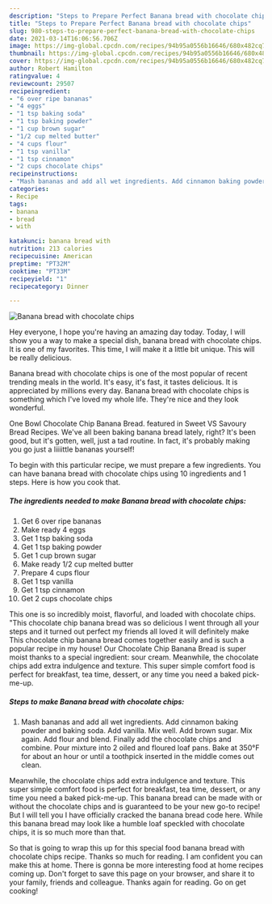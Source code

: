 ```yaml
---
description: "Steps to Prepare Perfect Banana bread with chocolate chips"
title: "Steps to Prepare Perfect Banana bread with chocolate chips"
slug: 980-steps-to-prepare-perfect-banana-bread-with-chocolate-chips
date: 2021-03-14T16:06:56.706Z
image: https://img-global.cpcdn.com/recipes/94b95a0556b16646/680x482cq70/banana-bread-with-chocolate-chips-recipe-main-photo.jpg
thumbnail: https://img-global.cpcdn.com/recipes/94b95a0556b16646/680x482cq70/banana-bread-with-chocolate-chips-recipe-main-photo.jpg
cover: https://img-global.cpcdn.com/recipes/94b95a0556b16646/680x482cq70/banana-bread-with-chocolate-chips-recipe-main-photo.jpg
author: Robert Hamilton
ratingvalue: 4
reviewcount: 29507
recipeingredient:
- "6 over ripe bananas"
- "4 eggs"
- "1 tsp baking soda"
- "1 tsp baking powder"
- "1 cup brown sugar"
- "1/2 cup melted butter"
- "4 cups flour"
- "1 tsp vanilla"
- "1 tsp cinnamon"
- "2 cups chocolate chips"
recipeinstructions:
- "Mash bananas and add all wet ingredients. Add cinnamon baking powder and baking soda. Add vanilla. Mix well. Add brown sugar. Mix again. Add flour and blend. Finally add the chocolate chips and combine. Pour mixture into 2 oiled and floured loaf pans. Bake at 350°F for about an hour or until a toothpick inserted in the middle comes out clean."
categories:
- Recipe
tags:
- banana
- bread
- with

katakunci: banana bread with 
nutrition: 213 calories
recipecuisine: American
preptime: "PT32M"
cooktime: "PT33M"
recipeyield: "1"
recipecategory: Dinner

---
```



![Banana bread with chocolate chips](https://img-global.cpcdn.com/recipes/94b95a0556b16646/680x482cq70/banana-bread-with-chocolate-chips-recipe-main-photo.jpg)

Hey everyone, I hope you're having an amazing day today. Today, I will show you a way to make a special dish, banana bread with chocolate chips. It is one of my favorites. This time, I will make it a little bit unique. This will be really delicious.

Banana bread with chocolate chips is one of the most popular of recent trending meals in the world. It's easy, it's fast, it tastes delicious. It is appreciated by millions every day. Banana bread with chocolate chips is something which I've loved my whole life. They're nice and they look wonderful.

One Bowl Chocolate Chip Banana Bread. featured in Sweet VS Savoury Bread Recipes. We&#39;ve all been baking banana bread lately, right? It&#39;s been good, but it&#39;s gotten, well, just a tad routine. In fact, it&#39;s probably making you go just a liiiittle bananas yourself!


To begin with this particular recipe, we must prepare a few ingredients. You can have banana bread with chocolate chips using 10 ingredients and 1 steps. Here is how you cook that.

<!--inarticleads1-->

##### The ingredients needed to make Banana bread with chocolate chips:

1. Get 6 over ripe bananas
1. Make ready 4 eggs
1. Get 1 tsp baking soda
1. Get 1 tsp baking powder
1. Get 1 cup brown sugar
1. Make ready 1/2 cup melted butter
1. Prepare 4 cups flour
1. Get 1 tsp vanilla
1. Get 1 tsp cinnamon
1. Get 2 cups chocolate chips


This one is so incredibly moist, flavorful, and loaded with chocolate chips. &#34;This chocolate chip banana bread was so delicious I went through all your steps and it turned out perfect my friends all loved it will definitely make This chocolate chip banana bread comes together easily and is such a popular recipe in my house! Our Chocolate Chip Banana Bread is super moist thanks to a special ingredient: sour cream. Meanwhile, the chocolate chips add extra indulgence and texture. This super simple comfort food is perfect for breakfast, tea time, dessert, or any time you need a baked pick-me-up. 

<!--inarticleads2-->

##### Steps to make Banana bread with chocolate chips:

1. Mash bananas and add all wet ingredients. Add cinnamon baking powder and baking soda. Add vanilla. Mix well. Add brown sugar. Mix again. Add flour and blend. Finally add the chocolate chips and combine. Pour mixture into 2 oiled and floured loaf pans. Bake at 350°F for about an hour or until a toothpick inserted in the middle comes out clean.


Meanwhile, the chocolate chips add extra indulgence and texture. This super simple comfort food is perfect for breakfast, tea time, dessert, or any time you need a baked pick-me-up. This banana bread can be made with or without the chocolate chips and is guaranteed to be your new go-to recipe! But I will tell you I have officially cracked the banana bread code here. While this banana bread may look like a humble loaf speckled with chocolate chips, it is so much more than that. 

So that is going to wrap this up for this special food banana bread with chocolate chips recipe. Thanks so much for reading. I am confident you can make this at home. There is gonna be more interesting food at home recipes coming up. Don't forget to save this page on your browser, and share it to your family, friends and colleague. Thanks again for reading. Go on get cooking!
